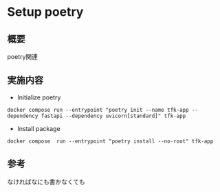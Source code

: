 # Setup poetry

## 概要

poetry関連

## 実施内容

- Initialize poetry

```shell
docker compose run --entrypoint "poetry init --name tfk-app --dependency fastapi --dependency uvicorn[standard]" tfk-app
```

- Install package

```shell
docker compose  run --entrypoint "poetry install --no-root" tfk-app
```

## 参考

なければなにも書かなくても
